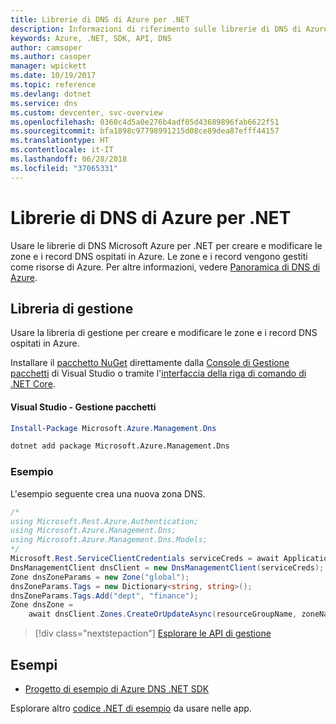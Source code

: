 ```yaml
---
title: Librerie di DNS di Azure per .NET
description: Informazioni di riferimento sulle librerie di DNS di Azure per .NET
keywords: Azure, .NET, SDK, API, DNS
author: camsoper
ms.author: casoper
manager: wpickett
ms.date: 10/19/2017
ms.topic: reference
ms.devlang: dotnet
ms.service: dns
ms.custom: devcenter, svc-overview
ms.openlocfilehash: 0360c4d5a0e276b4adf05d43689896fab6622f51
ms.sourcegitcommit: bfa1898c97798991215d08ce89dea87efff44157
ms.translationtype: HT
ms.contentlocale: it-IT
ms.lasthandoff: 06/28/2018
ms.locfileid: "37065331"
---
```

# <a name="azure-dns-libraries-for-net"></a>Librerie di DNS di Azure per .NET

Usare le librerie di DNS Microsoft Azure per .NET per creare e modificare le zone e i record DNS ospitati in Azure. Le zone e i record vengono gestiti come risorse di Azure. Per altre informazioni, vedere [Panoramica di DNS di Azure](/azure/dns/dns-overview).

## <a name="management-library"></a>Libreria di gestione

Usare la libreria di gestione per creare e modificare le zone e i record DNS ospitati in Azure.

Installare il [pacchetto NuGet](https://www.nuget.org/packages/Microsoft.Azure.Management.Dns) direttamente dalla [Console di Gestione pacchetti][PackageManager] di Visual Studio o tramite l'[interfaccia della riga di comando di .NET Core][DotNetCLI].

#### <a name="visual-studio-package-manager"></a>Visual Studio - Gestione pacchetti

```powershell
Install-Package Microsoft.Azure.Management.Dns
```

```bash
dotnet add package Microsoft.Azure.Management.Dns
```

### <a name="example"></a>Esempio

L'esempio seguente crea una nuova zona DNS.

```csharp
/*
using Microsoft.Rest.Azure.Authentication;
using Microsoft.Azure.Management.Dns;
using Microsoft.Azure.Management.Dns.Models;
*/
Microsoft.Rest.ServiceClientCredentials serviceCreds = await ApplicationTokenProvider.LoginSilentAsync(tenantId, clientId, secret);
DnsManagementClient dnsClient = new DnsManagementClient(serviceCreds);            
Zone dnsZoneParams = new Zone("global");
dnsZoneParams.Tags = new Dictionary<string, string>();
dnsZoneParams.Tags.Add("dept", "finance");
Zone dnsZone =
    await dnsClient.Zones.CreateOrUpdateAsync(resourceGroupName, zoneName, dnsZoneParams, null, "*");
```

> [!div class="nextstepaction"]
> [Esplorare le API di gestione](/dotnet/api/overview/azure/dns/management)

## <a name="samples"></a>Esempi

* [Progetto di esempio di Azure DNS .NET SDK](https://www.microsoft.com/download/details.aspx?id=47268)

Esplorare altro [codice .NET di esempio](https://azure.microsoft.com/resources/samples/?platform=dotnet) da usare nelle app.

[PackageManager]: https://docs.microsoft.com/nuget/tools/package-manager-console
[DotNetCLI]: https://docs.microsoft.com/dotnet/core/tools/dotnet-add-package
